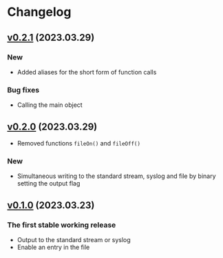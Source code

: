 # Changelog

## [v0.2.1](https://git.zhirov.kz/dlang/singlog/compare/v0.2.0...v0.2.1) (2023.03.29)

### New

- Added aliases for the short form of function calls

### Bug fixes

- Calling the main object

## [v0.2.0](https://git.zhirov.kz/dlang/singlog/compare/v0.1.0...v0.2.0) (2023.03.29)

- Removed functions `fileOn()` and `fileOff()`

### New

- Simultaneous writing to the standard stream, syslog and file by binary setting the output flag

## [v0.1.0](https://git.zhirov.kz/dlang/singlog/commits/df602a8d0083249068b480e4a92cf7932f2c582b) (2023.03.23)

### The first stable working release

- Output to the standard stream or syslog
- Enable an entry in the file

